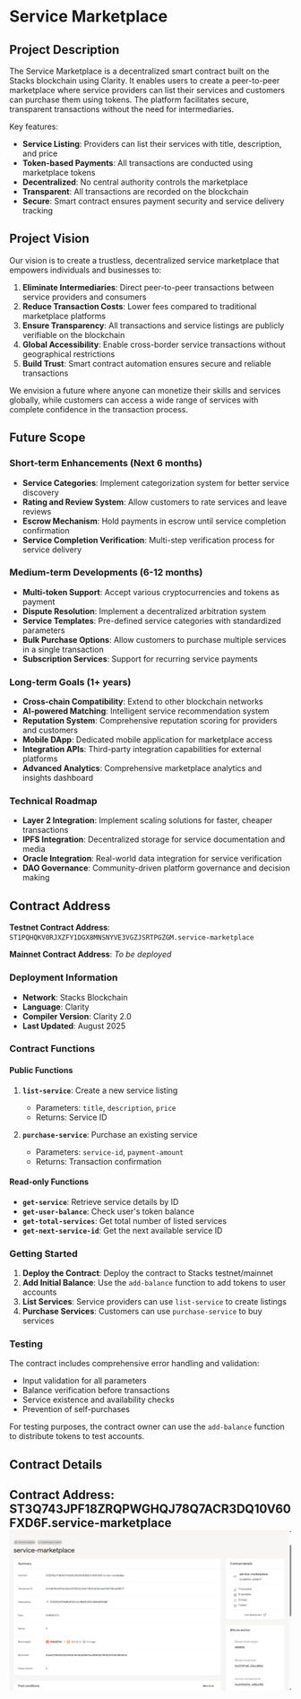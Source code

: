 # Service Marketplace

## Project Description

The Service Marketplace is a decentralized smart contract built on the Stacks blockchain using Clarity. It enables users to create a peer-to-peer marketplace where service providers can list their services and customers can purchase them using tokens. The platform facilitates secure, transparent transactions without the need for intermediaries.

Key features:
- **Service Listing**: Providers can list their services with title, description, and price
- **Token-based Payments**: All transactions are conducted using marketplace tokens
- **Decentralized**: No central authority controls the marketplace
- **Transparent**: All transactions are recorded on the blockchain
- **Secure**: Smart contract ensures payment security and service delivery tracking

## Project Vision

Our vision is to create a trustless, decentralized service marketplace that empowers individuals and businesses to:

1. **Eliminate Intermediaries**: Direct peer-to-peer transactions between service providers and consumers
2. **Reduce Transaction Costs**: Lower fees compared to traditional marketplace platforms
3. **Ensure Transparency**: All transactions and service listings are publicly verifiable on the blockchain
4. **Global Accessibility**: Enable cross-border service transactions without geographical restrictions
5. **Build Trust**: Smart contract automation ensures secure and reliable transactions

We envision a future where anyone can monetize their skills and services globally, while customers can access a wide range of services with complete confidence in the transaction process.

## Future Scope

### Short-term Enhancements (Next 6 months)
- **Service Categories**: Implement categorization system for better service discovery
- **Rating and Review System**: Allow customers to rate services and leave reviews
- **Escrow Mechanism**: Hold payments in escrow until service completion confirmation
- **Service Completion Verification**: Multi-step verification process for service delivery

### Medium-term Developments (6-12 months)
- **Multi-token Support**: Accept various cryptocurrencies and tokens as payment
- **Dispute Resolution**: Implement a decentralized arbitration system
- **Service Templates**: Pre-defined service categories with standardized parameters
- **Bulk Purchase Options**: Allow customers to purchase multiple services in a single transaction
- **Subscription Services**: Support for recurring service payments

### Long-term Goals (1+ years)
- **Cross-chain Compatibility**: Extend to other blockchain networks
- **AI-powered Matching**: Intelligent service recommendation system
- **Reputation System**: Comprehensive reputation scoring for providers and customers
- **Mobile DApp**: Dedicated mobile application for marketplace access
- **Integration APIs**: Third-party integration capabilities for external platforms
- **Advanced Analytics**: Comprehensive marketplace analytics and insights dashboard

### Technical Roadmap
- **Layer 2 Integration**: Implement scaling solutions for faster, cheaper transactions
- **IPFS Integration**: Decentralized storage for service documentation and media
- **Oracle Integration**: Real-world data integration for service verification
- **DAO Governance**: Community-driven platform governance and decision making

## Contract Address

**Testnet Contract Address**: `ST1PQHQKV0RJXZFY1DGX8MNSNYVE3VGZJSRTPGZGM.service-marketplace`

**Mainnet Contract Address**: *To be deployed*

### Deployment Information
- **Network**: Stacks Blockchain
- **Language**: Clarity
- **Compiler Version**: Clarity 2.0
- **Last Updated**: August 2025

### Contract Functions

#### Public Functions
1. **`list-service`**: Create a new service listing
   - Parameters: `title`, `description`, `price`
   - Returns: Service ID

2. **`purchase-service`**: Purchase an existing service
   - Parameters: `service-id`, `payment-amount`
   - Returns: Transaction confirmation

#### Read-only Functions
- **`get-service`**: Retrieve service details by ID
- **`get-user-balance`**: Check user's token balance
- **`get-total-services`**: Get total number of listed services
- **`get-next-service-id`**: Get the next available service ID

### Getting Started

1. **Deploy the Contract**: Deploy the contract to Stacks testnet/mainnet
2. **Add Initial Balance**: Use the `add-balance` function to add tokens to user accounts
3. **List Services**: Service providers can use `list-service` to create listings
4. **Purchase Services**: Customers can use `purchase-service` to buy services

### Testing

The contract includes comprehensive error handling and validation:
- Input validation for all parameters
- Balance verification before transactions
- Service existence and availability checks
- Prevention of self-purchases

For testing purposes, the contract owner can use the `add-balance` function to distribute tokens to test accounts.

## Contract Details
Contract Address: ST3Q743JPF18ZRQPWGHQJ78Q7ACR3DQ10V60FXD6F.service-marketplace
![alt text](image.png)
---
